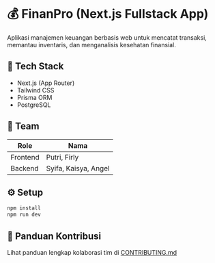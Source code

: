 # 💰 FinanPro (Next.js Fullstack App)

Aplikasi manajemen keuangan berbasis web untuk mencatat transaksi, memantau inventaris, dan menganalisis kesehatan finansial.

## 🚀 Tech Stack
- Next.js (App Router)
- Tailwind CSS
- Prisma ORM
- PostgreSQL

## 👥 Team
| Role | Nama |
|------|------|
| Frontend | Putri, Firly |
| Backend | Syifa, Kaisya, Angel |

## ⚙️ Setup
```bash
npm install
npm run dev
````

## 📘 Panduan Kontribusi
Lihat panduan lengkap kolaborasi tim di [CONTRIBUTING.md](./docs/CONTRIBUTING.md)
